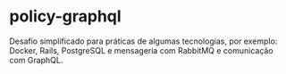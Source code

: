 # policy-graphql
Desafio simplificado para práticas de algumas tecnologias, por exemplo: Docker, Rails, PostgreSQL e mensageria com RabbitMQ e comunicação com GraphQL.
